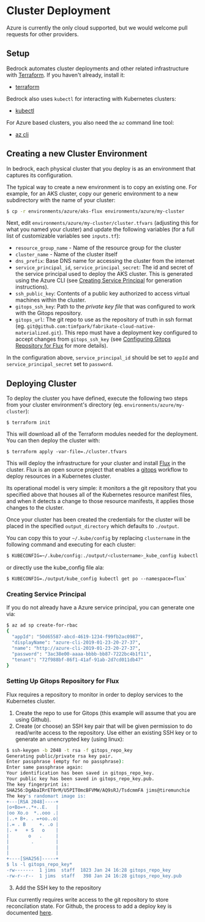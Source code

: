 # Cluster Deployment

Azure is currently the only cloud supported, but we would welcome pull requests for other providers.

## Setup

Bedrock automates cluster deployments and other related infrastructure with [Terraform](https://www.terraform.io). If you haven't already, install it:

- [terraform](https://www.terraform.io/intro/getting-started/install.html)

Bedrock also uses `kubectl` for interacting with Kubernetes clusters:

- [kubectl](https://kubernetes.io/docs/tasks/tools/install-kubectl/)
 
For Azure based clusters, you also need the `az` command line tool:

- [az cli](https://docs.microsoft.com/en-us/cli/azure/install-azure-cli?view=azure-cli-latest)

## Creating a new Cluster Environment

In bedrock, each physical cluster that you deploy is as an environment that captures its configuration. 

The typical way to create a new environment is to copy an existing one. For example, for an AKS cluster, copy our generic environment to a new subdirectory with the name of your cluster:

```bash
$ cp -r environments/azure/aks-flux environments/azure/my-cluster
```

Next, edit `environments/azure/my-cluster/cluster.tfvars` (adjusting this for what you named your cluster) and update the following variables (for a full list of customizable variables see `inputs.tf`):

- `resource_group_name` - Name of the resource group for the cluster
- `cluster_name` - Name of the cluster itself
- `dns_prefix`: Base DNS name for accessing the cluster from the internet
- `service_principal_id`, `service_principal_secret`: The id and secret of the service principal used to deploy the AKS cluster.  This is generated using the Azure CLI (see [Creating Service Principal](#creating-service-principal) for generation instructions).
- `ssh_public_key`: Contents of a public key authorized to access virtual machines within the cluster.
- `gitops_ssh_key`: Path to the *private key file* that was configured to work with the Gitops repository.
- `gitops_url`: The git repo to use as the repository of truth in ssh format (eg. `git@github.com:timfpark/fabrikate-cloud-native-materialized.git`). This repo must have a deployment key configured to accept changes from `gitops_ssh_key` (see [Configuring Gitops Repository for Flux](#setting-up-gitops-repository-for-flux) for more details).

In the configuration above, `service_principal_id` should be set to `appId` and `service_principal_secret` set to `password`.

## Deploying Cluster

To deploy the cluster you have defined, execute the following two steps from your cluster environment's directory (eg. `environments/azure/my-cluster`):

```
$ terraform init
```

This will download all of the Terraform modules needed for the deployment.  You can then deploy the cluster with:

```
$ terraform apply -var-file=./cluster.tfvars
```

This will deploy the infrastructure for your cluster and install [Flux](https://github.com/weaveworks/flux)
in the cluster. Flux is an open source project that enables a [gitops](https://www.weave.works/blog/gitops-operations-by-pull-request) workflow to deploy resources in a Kubernetes cluster. 

Its operational model is very simple: it monitors a the git repository that you specified above that houses all of the Kubernetes resource
manifest files, and when it detects a change to those resource manifests, it applies those changes to the cluster. 

Once your cluster has been created the credentials for the cluster will be placed in the specified `output_directory` which defaults to `./output`. 

You can copy this to your `~/.kube/config` by replacing `clustername` in the following command and executing for each cluster:

```bash
$ KUBECONFIG=~/.kube/config:./output/<clustername>_kube_config kubectl config view --flatten > merged-config && mv merged-config ~/.kube/config
```

or directly use the kube_config file ala:

```
$ KUBECONFIG=./output/kube_config kubectl get po --namespace=flux` 
```

### Creating Service Principal

If you do not already have a Azure service principal, you can generate one via:

```bash
$ az ad sp create-for-rbac
{
  "appId": "50d65587-abcd-4619-1234-f99fb2ac0987",
  "displayName": "azure-cli-2019-01-23-20-27-37",
  "name": "http://azure-cli-2019-01-23-20-27-37",
  "password": "3ac38e00-aaaa-bbbb-bb87-7222bc4b1f11",
  "tenant": "72f988bf-86f1-41af-91ab-2d7cd011db47"
}
```

### Setting Up Gitops Repository for Flux

Flux requires a repository to monitor in order to deploy services to the Kubernetes cluster.  

1.  Create the repo to use for Gitops (this example will assume that you are using Github).
2.  Create (or choose) an SSH key pair that will be given permission to do read/write access to the repository.  Use either
an existing SSH key or to generate an unencrypted key (using linux):

```bash
$ ssh-keygen -b 2048 -t rsa -f gitops_repo_key
Generating public/private rsa key pair.
Enter passphrase (empty for no passphrase): 
Enter same passphrase again: 
Your identification has been saved in gitops_repo_key.
Your public key has been saved in gitops_repo_key.pub.
The key fingerprint is:
SHA256:DgAbaIRrET0rM/U5PIT0mcBFVMW/AQ9sRJ/TsdcmmFA jims@tiremunchie
The key's randomart image is:
+---[RSA 2048]----+
|o+Bo=+..*+..E.   |
|oo Xo.o  *..ooo .|
|..+ B+. . =+oo..o|
|.= . B     +. .o |
|. +   + S   o    |
|       o   .     |
|        .        |
|                 |
|                 |
+----[SHA256]-----+
$ ls -l gitops_repo_key*
-rw-------  1 jims  staff  1823 Jan 24 16:28 gitops_repo_key
-rw-r--r--  1 jims  staff   398 Jan 24 16:28 gitops_repo_key.pub
```

3.  Add the SSH key to the repository

Flux currently requires write access to the git repository to store reconcilation state. For Github, the process to add a deploy key is documented 
[here](https://help.github.com/articles/adding-a-new-ssh-key-to-your-github-account/).